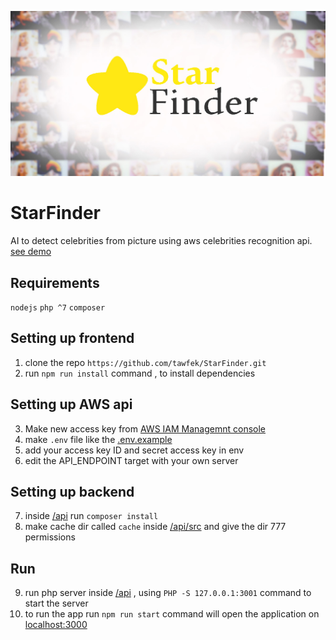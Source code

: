 ![starfinder](https://raw.githubusercontent.com/tawfek/StarFinder/main/src/styles/images/162.jpg)
# StarFinder
 AI to detect celebrities from picture using aws celebrities recognition api.
[see demo](https://starfinder.tprojects.eu)

## Requirements
 `nodejs` `php ^7` `composer`
## Setting up frontend
1. clone the repo `https://github.com/tawfek/StarFinder.git`
2. run `npm run install` command , to install dependencies

## Setting up AWS api
3. Make new access key from [AWS IAM Managemnt console](https://console.aws.amazon.com/iam/home#/security_credentials)
4. make `.env` file like the [.env.example](https://github.com/tawfek/StarFinder/tree/main/.env.example)
5. add your access key ID and secret access key in env
6. edit the  API_ENDPOINT target with your own server  

## Setting up backend
7. inside [/api](https://github.com/tawfek/StarFinder/tree/main/api) run `composer install`
8. make cache dir called `cache` inside [/api/src](https://github.com/tawfek/StarFinder/tree/main/api/src) and give the dir 777 permissions



## Run 
9. run php server inside [/api](https://github.com/tawfek/StarFinder/tree/main/api) , using `PHP -S 127.0.0.1:3001` command to start the server
10. to run the app run `npm run start` command will open the application on [localhost:3000](http://localhost:3000)
